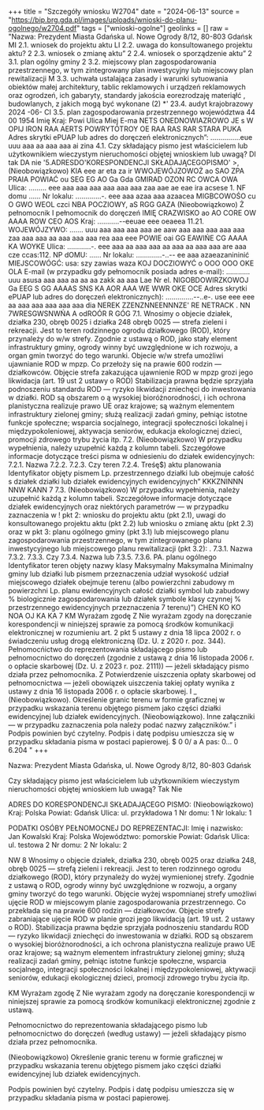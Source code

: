 +++
title = "Szczegóły wniosku W2704"
date = "2024-06-13"
source = "https://bip.brg.gda.pl/images/uploads/wnioski-do-planu-ogolnego/w2704.pdf"
tags = ["wnioski-ogolne"]
geolinks = []
raw = "Nazwa: Prezydent Miasta Gdańska ul. Nowe Ogrody 8/12, 80-803 Gdańsk MI 2.1. wniosek do projektu aktu LI 2.2. uwaga do konsultowanego projektu aktu?  2 2.3. wniosek o zmianę aktu” 2 2.4. wniosek o sporządzenie aktu” 2 3.1. plan ogólny gminy 2 3.2. miejscowy plan zagospodarowania przestrzennego, w tym zintegrowany plan inwestycyjny lub miejscowy plan rewitalizacji M 3.3. uchwała ustalająca zasady i warunki sytuowania obiektów małej architektury, tablic reklamowych i urządzeń reklamowych oraz ogrodzeń, ich gabaryty, standardy jakościa eorezrodzaję materiąłć , budowlanych, z jakich mogą być wykonane (2) *' 23.4. audyt krajobrazowy 2024 -06- CI 3.5. plan zagospodarowania przestrzennego województwa 44 00 1954 Imię Kraj: Powi Ulica Miej E-ma NETS ONEDNOWIAZROWO JE s W OPIJ IRON RAA AERTS POWRYTÓTROY OE RAA RAS RAR STARA PUKA Adres skrytki ePUAP lub adres do doręczeń elektronicznych”: ...............eue uuu aaa aa aaa aaa ai zina 4.1. Czy składający pismo jest właścicielem lub użytkownikiem wieczystym nieruchomości objętej wnioskiem lub uwagą? DI tak DA nie '5.ADRESDO'KORESPONDENCJI SKŁADAJĄCEGOPISMO' >, (Nieobowiązkowo) KIA eee ar eta za ir WWOJEWÓJZOWOŻ ao SAO ZPA PRAIA POWIAĆ ou SEG EG AO Ga Gda GMIRAD OZON RC OWCA OWA Ulica: ......... eee aaa aaa aaa aaa aaa aaa zaa aae ae eae ira acsese 1. NF domu ...... Nr lokalu: .............-. eee aaa azaa aaa azaacea MIGBCOWOŚO cu O GWO WEOL czci NBA POCZIOWY, aS RGG GAZA (Nieobowiązkowo) Ż pełnomocnik I pełnomocnik do doręczeń IMIĘ CRAZWISKO ao AO CORE OW AAAA ROW CEO AOS Kraj: ...........--eeuae eee oeaeea 11.21. WOJEWÓJZYWO: ....... uuu aaa aaa aaa aaa ae aaw aaa aaa aaa aaa aaa zaa aaa aaa aa aaa aaa aaa rea aaa eee POWIE oai GG EAWIŃE CG AAAA KA WOYKE Ulica: ............-. eee aaa aa aaa aaa aa aaa aa aaa aaa are aaa cze ccas:112. NP dOMU: ...... Nr lokalu: .............-..-- ee aaa azaeazanininić MIEJSCOWÓGĆ: usa: szy zawias waza KOJ DOCZIOWYĆ o OOO OOO OKE OLA E-mail (w przypadku gdy pełnomocnik posiada adres e-mail): ............ uuu asusa aaa aaa aa aa aa zakk aa aaa Lae Nr el. NIGOBDOWIRZKOWOJ Ga EEG S GG AAAAS SNS KA AOR AAA WE WWR OKE OCE Adres skrytki ePUAP lub adres do doręczeń elektronicznych): ..............--..e-. use eee eee aa aaa aaa aaa aaa aaa dia NEREK ZZENZNNEENNNZE' RE NETRACK .  NN 7WRESGWSNWŃA A  odROÓR R GÓG   7.1. Wnosimy o objecie działek, działka 230, obręb 0025 i działka 248 obręb 0025 — strefa zieleni i rekreacji. Jest to teren rodzinnego ogrodu działkowego (ROD), który przynależy do w/w strefy. Zgodnie z ustawą o ROD, jako stały element infrastruktury gminy, ogrody winny być uwzględnione w ich rozwoju, a organ gmin tworzyć do tego warunki. Objecie  w/w strefa umożliwi ujawnianie ROD w mpzp. Co przełoży się na prawie 600 rodzin — działkowców. Objęcie strefa  zakazująca ujawnienie ROD w mpzp grozi jego likwidacja (art. 19 ust 2 ustawy o ROD) Stabilizacja prawna będzie sprzyjała podnoszeniu standardu ROD — ryzyko likwidacji zniechęci do inwestowania w działki. ROD są obszarem o  ą wysokiej bioróżnorodności, i ich ochrona planistyczna realizuje prawo UE oraz krajowe; są ważnym elementem  infrastruktury zielonej gminy; służą realizacji zadań gminy, pełniąc istotne funkcje społeczne; wsparcia socjalnego,  integracji społeczności lokalnej i międzypokoleniowej, aktywacja seniorów, edukacja ekologicznej dzieci, promocji   zdrowego trybu życia itp.  7.2. (Nieobowiązkowo) W przypadku wypełnienia, należy uzupełnić każdą z kolumn tabeli.   Szczegółowe informacje dotyczące treści pisma w odniesieniu do działek ewidencyjnych:  7.2.1. Nazwa 7.2.2. 7.2.3. Czy teren 7.2.4. Treśę$)   aktu planowania Identyfikator objęty pismem   Lp.  przestrzennego działki lub obejmuje całość   s działek działki lub działek   ewidencyjnych ewidencyjnych”   KKKZNINNN NNW KANN 7  7.3. (Nieobowiązkowo) W przypadku wypełnienia, należy uzupełnić każdą z kolumn tabeli. Szczegółowe  informacje dotyczące działek ewidencyjnych oraz niektórych parametrów — w przypadku zaznaczenia w !  pkt 2: wniosku do projektu aktu (pkt 2.1), uwagi do konsultowanego projektu aktu (pkt 2.2) lub wniosku o  zmianę aktu (pkt 2.3) oraz w pkt 3: planu ogólnego gminy (pkt 3.1) lub miejscowego planu zagospodarowania przestrzennego, w tym zintegrowanego planu inwestycyjnego lub miejscowego planu  rewitalizacji (pkt 3.2): .  7.3.1. Nazwa 7.3.2. 7.3.3. Czy 7.3.4. Nazwa lub 7.3.5. 7.3.6. PA.  planu ogólnego Identyfikator teren objęty nazwy klasy Maksymalny Maksymalna Minimalny gminy lub działki lub pismem przeznaczenia udział wysokość udział miejscowego działek obejmuje terenu (albo powierzchni zabudowy m powierzchni Lp. planu ewidencyjnych całość działki symbol lub zabudowy % biologicznie  zagospodarowania lub działek symbole klasy czynnej %  przestrzennego ewidencyjnych  przeznaczenia  7 terenu)”)     CHEN KO KO NOA OJ KA KA 7   KM Wyrażam zgodę Z Nie wyrażam zgody   na doręczanie korespondencji w niniejszej sprawie za pomocą środków komunikacji elektronicznej w rozumieniu art. 2 pkt   5 ustawy z dnia 18 lipca 2002 r. o świadczeniu usług drogą elektroniczną (Dz. U. z 2020 r. poz. 344).     Pełnomocńictwo do reprezentowania składającego pismo lub pełnomocnictwo do doręczeń (zgodnie z ustawą z dnia 16 listopada  2006 r. o opłacie skarbowej (Dz. U. z 2023 r. poz. 2111)) — jeżeli składający pismo działa przez pełnomocnika.  Z Potwierdzenie uiszczenia opłaty skarbowej od pełnomocnictwa — jeżeli obowiązek uiszczenia takiej opłaty wynika z ustawy z dnia   16 listopada 2006 r. o opłacie skarbowej.  I _ (Nieobowiązkowo). Określenie granic terenu w formie graficznej w przypadku wskazania terenu objętego pismem jako części działki  ewidencyjnej lub działek ewidencyjnych.  (Nieobowiązkowo). Inne załączniki — w przypadku zaznaczenia pola należy podać nazwy załączników.” i Podpis powinien być czytelny. Podpis i datę podpisu umieszcza się w przypadku składania pisma w postaci papierowej. $ 0 0/ a A pas: 0... 0 6.204  "
+++

Nazwa: Prezydent Miasta Gdańska, ul. Nowe Ogrody 8/12, 80-803 Gdańsk

Czy składający pismo jest właścicielem lub użytkownikiem wieczystym nieruchomości objętej wnioskiem lub uwagą?
Tak Nie

ADRES DO KORESPONDENCJI SKŁADAJĄCEGO PISMO:
(Nieobowiązkowo)
Kraj: Polska
Powiat: Gdańsk
Ulica: ul. przykładowa 1
Nr domu: 1 Nr lokalu: 1

PODATKI OSÓBY PEŁNOMOCNEJ DO REPREZENTACJI:
Imię i nazwisko: Jan Kowalski
Kraj: Polska
Województwo: pomorskie
Powiat: Gdańsk
Ulica: ul. testowa 2
Nr domu: 2 Nr lokalu: 2

NW 8
Wnosimy o objęcie działek, działka 230, obręb 0025 oraz działka 248, obręb 0025 — strefą zieleni i rekreacji. Jest to teren rodzinnego ogrodu działkowego (ROD), który przynależy do wyżej wymienionej strefy. Zgodnie z ustawą o ROD, ogrody winny być uwzględnione w rozwoju, a organy gminy tworzyć do tego warunki. Objęcie wyżej wspomnianej strefy umożliwi ujęcie ROD w miejscowym planie zagospodarowania przestrzennego. Co przekłada się na prawie 600 rodzin — działkowców. Objęcie strefy zabraniające ujęcie ROD w planie grozi jego likwidacją (art. 19 ust. 2 ustawy o ROD). Stabilizacja prawna będzie sprzyjała podnoszeniu standardu ROD — ryzyko likwidacji zniechęci do inwestowania w działki. ROD są obszarem o wysokiej bioróżnorodności, a ich ochrona planistyczna realizuje prawo UE oraz krajowe; są ważnym elementem infrastruktury zielonej gminy; służą realizacji zadań gminy, pełniąc istotne funkcje społeczne, wsparcia socjalnego, integracji społeczności lokalnej i międzypokoleniowej, aktywacji seniorów, edukacji ekologicznej dzieci, promocji zdrowego trybu życia itp. 

KM
Wyrażam zgodę
Z Nie wyrażam zgody
na doręczanie korespondencji w niniejszej sprawie za pomocą środków komunikacji elektronicznej zgodnie z ustawą. 

Pełnomocnictwo do reprezentowania składającego pismo lub pełnomocnictwo do doręczeń (według ustawy) — jeżeli składający pismo działa przez pełnomocnika. 

(Nieobowiązkowo) Określenie granic terenu w formie graficznej w przypadku wskazania terenu objętego pismem jako części działki ewidencyjnej lub działek ewidencyjnych. 

Podpis powinien być czytelny. Podpis i datę podpisu umieszcza się w przypadku składania pisma w postaci papierowej.


